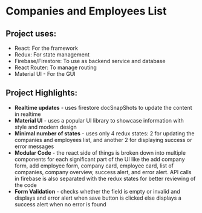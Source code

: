 # Companies and Employees List

## Project uses:
- React: For the framework
- Redux: For state management
- Firebase/Firestore: To use as backend service and database
- React Router: To manage routing
- Material UI - For the GUI

## Project Highlights:

- **Realtime updates** - uses firestore docSnapShots to update the content in realtime
- **Material UI** - uses a popular UI library to showcase information with style and modern design
- **Minimal number of states** - uses only 4 redux states: 2 for updating the companies and employees list, and another 2 for displaying success or error messages
- **Modular Code** - the react side of things is broken down into multiple components for each significant part of the UI like the add company form, add employee form, company card, employee card, list of companies, company overview, success alert, and error alert. API calls in firebase is also separated with the redux states for better reviewing of the code
- **Form Validation** - checks whether the field is empty or invalid and displays and error alert when save button is clicked else displays a success alert when no error is found
